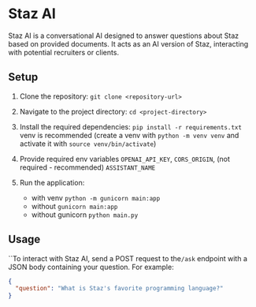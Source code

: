 # Staz AI

Staz AI is a conversational AI designed to answer questions about Staz based on provided documents. It acts as an AI version of Staz, interacting with potential recruiters or clients.

## Setup

1. Clone the repository: `git clone <repository-url>`
2. Navigate to the project directory: `cd <project-directory>`
3. Install the required dependencies: `pip install -r requirements.txt`
   venv is recommended (create a venv with `python -m venv venv` and activate it with `source venv/bin/activate`)

4. Provide required env variables `OPENAI_API_KEY`, `CORS_ORIGIN`, (not required - recommended) `ASSISTANT_NAME` 
   
5. Run the application:
    - with venv `python -m gunicorn main:app`
    - without `gunicorn main:app`
    - without gunicorn `python main.py`

## Usage

``To interact with Staz AI, send a POST request to the`/ask` endpoint with a JSON body containing your question. For example:

```json
{
  "question": "What is Staz's favorite programming language?"
}
```
